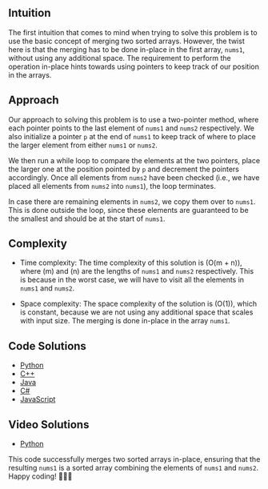## Intuition
The first intuition that comes to mind when trying to solve this problem is to use the basic concept of merging two sorted arrays. However, the twist here is that the merging has to be done in-place in the first array, `nums1`, without using any additional space. The requirement to perform the operation in-place hints towards using pointers to keep track of our position in the arrays.

## Approach
Our approach to solving this problem is to use a two-pointer method, where each pointer points to the last element of `nums1` and `nums2` respectively. We also initialize a pointer `p` at the end of `nums1` to keep track of where to place the larger element from either `nums1` or `nums2`. 

We then run a while loop to compare the elements at the two pointers, place the larger one at the position pointed by `p` and decrement the pointers accordingly. Once all elements from `nums2` have been checked (i.e., we have placed all elements from `nums2` into `nums1`), the loop terminates. 

In case there are remaining elements in `nums2`, we copy them over to `nums1`. This is done outside the loop, since these elements are guaranteed to be the smallest and should be at the start of `nums1`.

## Complexity
- Time complexity: The time complexity of this solution is \(O(m + n)\), where \(m\) and \(n\) are the lengths of `nums1` and `nums2` respectively. This is because in the worst case, we will have to visit all the elements in `nums1` and `nums2`.

- Space complexity: The space complexity of the solution is \(O(1)\), which is constant, because we are not using any additional space that scales with input size. The merging is done in-place in the array `nums1`.

## Code Solutions
- [Python](python/0088-merge-sorted-array.py)
- [C++](cpp/0088-merge-sorted-array.cpp)
- [Java](java/0088-merge-sorted-array.java)
- [C#](csharp/0088-merge-sorted-array.cs)
- [JavaScript](javascript/0088-merge-sorted-array.js)

## Video Solutions
- [Python](https://youtu.be/TE-PpnvQ3_U)

This code successfully merges two sorted arrays in-place, ensuring that the resulting `nums1` is a sorted array combining the elements of `nums1` and `nums2`. Happy coding! 🎉👩‍💻
